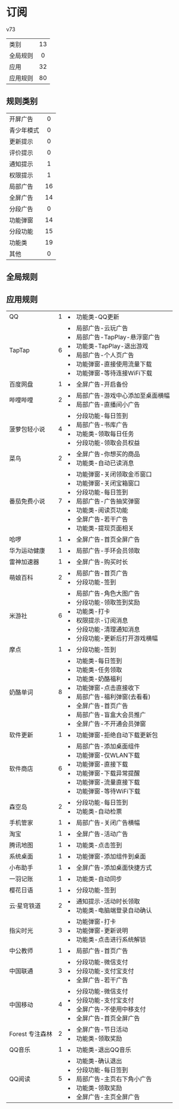 # 订阅

v73

|||
| - |:-:|
|类别|13|
|全局规则|0|
|应用|32|
|应用规则|80|

## 规则类别

|||
| - |:-:|
|开屏广告|0|
|青少年模式|0|
|更新提示|0|
|评价提示|0|
|通知提示|1|
|权限提示|1|
|局部广告|16|
|全屏广告|14|
|分段广告|0|
|功能弹窗|14|
|分段功能|15|
|功能类|19|
|其他|0|

## 全局规则



## 应用规则

||||
| - |:-:|-|
|QQ|1|<li>功能类-QQ更新|
|TapTap|6|<li>局部广告-云玩广告<li>局部广告-TapPlay-悬浮窗广告<li>功能类-TapPlay-退出游戏<li>局部广告-个人页广告<li>功能弹窗-直接使用流量下载<li>功能弹窗-等待连接WiFi下载|
|百度网盘|1|<li>全屏广告-开启备份|
|哔哩哔哩|2|<li>局部广告-游戏中心添加至桌面横幅<li>局部广告-直播间小广告|
|菠萝包轻小说|4|<li>分段功能-每日签到<li>局部广告-书库广告<li>功能类-领取每日任务<li>分段功能-领取会员权益|
|菜鸟|2|<li>全屏广告-你想买的商品<li>功能类-自动已读消息|
|番茄免费小说|7|<li>功能弹窗-关闭领取金币窗口<li>功能弹窗-关闭宝箱窗口<li>分段功能-每日签到<li>局部广告-广告抽奖弹窗<li>功能类-阅读页功能<li>全屏广告-若干广告<li>功能类-提现页面相关|
|哈啰|1|<li>全屏广告-首页全屏广告|
|华为运动健康|1|<li>局部广告-手环会员领取|
|雷神加速器|1|<li>全屏广告-购买时长|
|萌娘百科|2|<li>局部广告-首页广告<li>分段功能-签到|
|米游社|6|<li>局部广告-角色大图广告<li>分段功能-领取签到奖励<li>功能类-打卡<li>权限提示-订阅消息<li>分段功能-清理通知消息<li>分段功能-更新后打开游戏横幅|
|摩点|1|<li>分段功能-签到|
|奶酪单词|8|<li>功能类-每日签到<li>功能类-任务领取<li>功能类-奶酪福利<li>功能弹窗-点击直接收下<li>局部广告-福利弹窗(去看看)<li>全屏广告-首页广告<li>局部广告-盲盒大会员推广<li>全屏广告-不开通会员弹窗|
|软件更新|1|<li>功能弹窗-拒绝自动下载更新包|
|软件商店|6|<li>局部广告-添加桌面组件<li>功能弹窗-仅WLAN下载<li>功能弹窗-直接下载<li>功能弹窗-下载异常提醒<li>功能弹窗-流量直接下载<li>功能弹窗-等待WiFi下载|
|森空岛|2|<li>分段功能-每日签到<li>功能类-自动检票|
|手机管家|1|<li>局部广告-关闭广告横幅|
|淘宝|1|<li>全屏广告-活动广告|
|腾讯地图|1|<li>功能类-点击签到|
|系统桌面|1|<li>功能弹窗-添加组件到桌面|
|小布助手|1|<li>全屏广告-添加桌面快捷方式|
|一羽记账|1|<li>功能类-自动同步|
|樱花日语|1|<li>分段功能-签到|
|云·星穹铁道|2|<li>通知提示-活动时长领取<li>功能类-电脑端登录自动确认|
|指尖时光|3|<li>功能弹窗-打卡<li>功能弹窗-更新说明<li>功能类-点击进行系统解锁|
|中公教师|1|<li>局部广告-首页广告|
|中国联通|3|<li>分段功能-微信支付<li>分段功能-支付宝支付<li>全屏广告-若干广告|
|中国移动|4|<li>分段功能-微信支付<li>分段功能-支付宝支付<li>全屏广告-不使用中移支付<li>全屏广告-首页全屏广告|
|Forest 专注森林|2|<li>全屏广告-节日活动<li>功能类-领取奖励|
|QQ音乐|1|<li>功能类-退出QQ音乐|
|QQ阅读|5|<li>功能类-确认退出<li>分段功能-每日签到<li>局部广告-主页右下角小广告<li>功能类-领取奖励<li>全屏广告-主页全屏广告|

